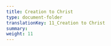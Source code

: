 ```yaml
---
title: Creation to Christ
type: document-folder
translationKey: 11_Creation to Christ
summary: 
weight: 11
---
```

